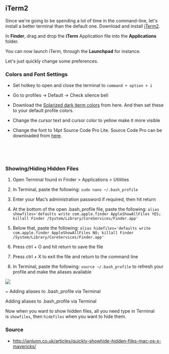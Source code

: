 iTerm2
------

Since we're going to be spending a lot of time in the command-line, let's
install a better terminal than the default one. Download and install
[iTerm2][1].

[1]: <http://www.iterm2.com/>

In **Finder**, drag and drop the **iTerm** Application file into the
**Applications** folder.

You can now launch iTerm, through the **Launchpad** for instance.

Let's just quickly change some preferences.

### Colors and Font Settings

-   Set hotkey to open and close the terminal to `command + option + i`

-   Go to profiles -\> Default -\> Check silence bell

-   Download the [Solarized dark iterm colors][2] from here. And then set these
    to your default profile colors.

    [2]: <https://github.com/altercation/solarized/tree/master/iterm2-colors-solarized>

-   Change the cursor text and cursor color to yellow make it more visible

-   Change the font to 14pt Source Code Pro Lite. Source Code Pro can be
    downloaded from [here][3].

    [3]: <https://github.com/adobe/source-code-pro/downloads>

 

 

### Showing/Hiding Hidden Files

1.  Open Terminal found in Finder \> Applications \> Utilities 

2.  In Terminal, paste the following: `sudo nano ~/.bash_profile`

3.  Enter your Mac’s administration password if required, then hit return

4.  At the bottom of the open .bash\_profile file, paste the following: `alias
    showfiles='defaults write com.apple.finder AppleShowAllFiles YES; killall
    Finder /System/Library/CoreServices/Finder.app'`

5.  Below that, paste the following: `alias hidefiles='defaults write
    com.apple.finder AppleShowAllFiles NO; killall Finder
    /System/Library/CoreServices/Finder.app'`

6.  Press ctrl + O and hit return to save the file

7.  Press ctrl + X to exit the file and return to the command line

8.  In Terminal, paste the following: `source ~/.bash_profile` to refresh your
    profile and make the aliases available

![](<http://ianlunn.co.uk/wp-content/uploads/Screen-Shot-2014-01-06-at-15.46.22.png>)

~   Adding aliases to .bash\_profile via Terminal

Adding aliases to .bash\_profile via Terminal

Now when you want to show hidden files, all you need type in Terminal
is `showfiles`, then `hidefiles` when you want to hide them.

### Source

-   <http://ianlunn.co.uk/articles/quickly-showhide-hidden-files-mac-os-x-mavericks/>
